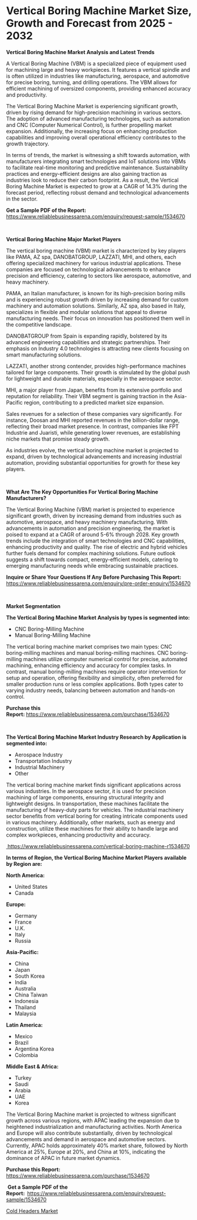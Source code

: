 <p><h1>Vertical Boring Machine Market Size, Growth and Forecast from 2025 - 2032</h1></p><p><strong>Vertical Boring Machine Market Analysis and Latest Trends</strong></p>
<p><p>A Vertical Boring Machine (VBM) is a specialized piece of equipment used for machining large and heavy workpieces. It features a vertical spindle and is often utilized in industries like manufacturing, aerospace, and automotive for precise boring, turning, and drilling operations. The VBM allows for efficient machining of oversized components, providing enhanced accuracy and productivity.</p><p>The Vertical Boring Machine Market is experiencing significant growth, driven by rising demand for high-precision machining in various sectors. The adoption of advanced manufacturing technologies, such as automation and CNC (Computer Numerical Control), is further propelling market expansion. Additionally, the increasing focus on enhancing production capabilities and improving overall operational efficiency contributes to the growth trajectory.</p><p>In terms of trends, the market is witnessing a shift towards automation, with manufacturers integrating smart technologies and IoT solutions into VBMs to facilitate real-time monitoring and predictive maintenance. Sustainability practices and energy-efficient designs are also gaining traction as industries look to reduce their carbon footprint. As a result, the Vertical Boring Machine Market is expected to grow at a CAGR of 14.3% during the forecast period, reflecting robust demand and technological advancements in the sector.</p></p>
<p><strong>Get a Sample PDF of the Report:&nbsp;</strong> <a href="https://www.reliablebusinessarena.com/enquiry/request-sample/1534670?utm_campaign=1143&utm_medium=2&utm_source=Github&utm_content=ia&utm_term=17022025&utm_id=vertical-boring-machine">https://www.reliablebusinessarena.com/enquiry/request-sample/1534670</a></p>
<p>&nbsp;</p>
<p><strong>Vertical Boring Machine Major Market Players</strong></p>
<p><p>The vertical boring machine (VBM) market is characterized by key players like PAMA, AZ spa, DANOBATGROUP, LAZZATI, MHI, and others, each offering specialized machinery for various industrial applications. These companies are focused on technological advancements to enhance precision and efficiency, catering to sectors like aerospace, automotive, and heavy machinery.</p><p>PAMA, an Italian manufacturer, is known for its high-precision boring mills and is experiencing robust growth driven by increasing demand for custom machinery and automation solutions. Similarly, AZ spa, also based in Italy, specializes in flexible and modular solutions that appeal to diverse manufacturing needs. Their focus on innovation has positioned them well in the competitive landscape.</p><p>DANOBATGROUP from Spain is expanding rapidly, bolstered by its advanced engineering capabilities and strategic partnerships. Their emphasis on Industry 4.0 technologies is attracting new clients focusing on smart manufacturing solutions.</p><p>LAZZATI, another strong contender, provides high-performance machines tailored for large components. Their growth is stimulated by the global push for lightweight and durable materials, especially in the aerospace sector.</p><p>MHI, a major player from Japan, benefits from its extensive portfolio and reputation for reliability. Their VBM segment is gaining traction in the Asia-Pacific region, contributing to a predicted market size expansion.</p><p>Sales revenues for a selection of these companies vary significantly. For instance, Doosan and MHI reported revenues in the billion-dollar range, reflecting their broad market presence. In contrast, companies like FPT Industrie and Juaristi, while generating lower revenues, are establishing niche markets that promise steady growth.</p><p>As industries evolve, the vertical boring machine market is projected to expand, driven by technological advancements and increasing industrial automation, providing substantial opportunities for growth for these key players.</p></p>
<p>&nbsp;</p>
<p><strong>What Are The Key Opportunities For Vertical Boring Machine Manufacturers?</strong></p>
<p><p>The Vertical Boring Machine (VBM) market is projected to experience significant growth, driven by increasing demand from industries such as automotive, aerospace, and heavy machinery manufacturing. With advancements in automation and precision engineering, the market is poised to expand at a CAGR of around 5-6% through 2028. Key growth trends include the integration of smart technologies and CNC capabilities, enhancing productivity and quality. The rise of electric and hybrid vehicles further fuels demand for complex machining solutions. Future outlook suggests a shift towards compact, energy-efficient models, catering to emerging manufacturing needs while embracing sustainable practices.</p></p>
<p><strong>Inquire or Share Your Questions If Any Before Purchasing This Report:</strong> <a href="https://www.reliablebusinessarena.com/enquiry/pre-order-enquiry/1534670?utm_campaign=1143&utm_medium=2&utm_source=Github&utm_content=ia&utm_term=17022025&utm_id=vertical-boring-machine">https://www.reliablebusinessarena.com/enquiry/pre-order-enquiry/1534670</a></p>
<p>&nbsp;</p>
<p><strong>Market Segmentation</strong></p>
<p><strong>The Vertical Boring Machine Market Analysis by types is segmented into:</strong></p>
<p><ul><li>CNC Boring-Milling Machine</li><li>Manual Boring-Milling Machine</li></ul></p>
<p><p>The vertical boring machine market comprises two main types: CNC boring-milling machines and manual boring-milling machines. CNC boring-milling machines utilize computer numerical control for precise, automated machining, enhancing efficiency and accuracy for complex tasks. In contrast, manual boring-milling machines require operator intervention for setup and operation, offering flexibility and simplicity, often preferred for smaller production runs or less complex applications. Both types cater to varying industry needs, balancing between automation and hands-on control.</p></p>
<p><strong>Purchase this Report:&nbsp;</strong><a href="https://www.reliablebusinessarena.com/purchase/1534670?utm_campaign=1143&utm_medium=2&utm_source=Github&utm_content=ia&utm_term=17022025&utm_id=vertical-boring-machine">https://www.reliablebusinessarena.com/purchase/1534670</a></p>
<p>&nbsp;</p>
<p><strong>The Vertical Boring Machine Market Industry Research by Application is segmented into:</strong></p>
<p><ul><li>Aerospace Industry</li><li>Transportation Industry</li><li>Industrial Machinery</li><li>Other</li></ul></p>
<p><p>The vertical boring machine market finds significant applications across various industries. In the aerospace sector, it is used for precision machining of large components, ensuring structural integrity and lightweight designs. In transportation, these machines facilitate the manufacturing of heavy-duty parts for vehicles. The industrial machinery sector benefits from vertical boring for creating intricate components used in various machinery. Additionally, other markets, such as energy and construction, utilize these machines for their ability to handle large and complex workpieces, enhancing productivity and accuracy.</p></p>
<p><a href="https://www.reliablebusinessarena.com/vertical-boring-machine-r1534670?utm_campaign=1143&utm_medium=2&utm_source=Github&utm_content=ia&utm_term=17022025&utm_id=vertical-boring-machine">&nbsp;https://www.reliablebusinessarena.com/vertical-boring-machine-r1534670</a></p>
<p><strong>In terms of Region, the Vertical Boring Machine Market Players available by Region are:</strong></p>
<p>
    <p> <strong> North America: </strong>
        <ul>
            <li>United States</li>
            <li>Canada</li>
        </ul>
        </p> 
    <p> <strong> Europe: </strong>
        <ul>
            <li>Germany</li>
            <li>France</li>
            <li>U.K.</li>
            <li>Italy</li>
            <li>Russia</li>
        </ul>
        </p> 
    <p> <strong> Asia-Pacific: </strong>
        <ul>
            <li>China</li>
            <li>Japan</li>
            <li>South Korea</li>
            <li>India</li>
            <li>Australia</li>
            <li>China Taiwan</li>
            <li>Indonesia</li>
            <li>Thailand</li>
            <li>Malaysia</li>
        </ul>
        </p> 
    <p> <strong> Latin America: </strong>
        <ul>
            <li>Mexico</li>
            <li>Brazil</li>
            <li>Argentina Korea</li>
            <li>Colombia</li>
        </ul>
        </p> 
    <p> <strong> Middle East & Africa: </strong>
        <ul>
            <li>Turkey</li>
            <li>Saudi</li>
            <li>Arabia</li>
            <li>UAE</li>
            <li>Korea</li>
        </ul>
    </p>
    </p>
<p><p>The Vertical Boring Machine market is projected to witness significant growth across various regions, with APAC leading the expansion due to heightened industrialization and manufacturing activities. North America and Europe will also contribute substantially, driven by technological advancements and demand in aerospace and automotive sectors. Currently, APAC holds approximately 40% market share, followed by North America at 25%, Europe at 20%, and China at 10%, indicating the dominance of APAC in future market dynamics.</p></p>
<p><strong>Purchase this Report: </strong><a href="https://www.reliablebusinessarena.com/purchase/1534670?utm_campaign=1143&utm_medium=2&utm_source=Github&utm_content=ia&utm_term=17022025&utm_id=vertical-boring-machine">https://www.reliablebusinessarena.com/purchase/1534670</a></p>
<p>&nbsp;<strong>Get a Sample PDF of the Report:&nbsp;&nbsp;</strong><a href="https://www.reliablebusinessarena.com/enquiry/request-sample/1534670?utm_campaign=1143&utm_medium=2&utm_source=Github&utm_content=ia&utm_term=17022025&utm_id=vertical-boring-machine">https://www.reliablebusinessarena.com/enquiry/request-sample/1534670</a></p>
<p><strong></strong></p>
<p><p><a href="https://github.com/yoshih12/Market-Research-Report-List-4/blob/main/cold-headers-market.md?utm_campaign=1143&utm_medium=2&utm_source=Github&utm_content=ia&utm_term=17022025&utm_id=vertical-boring-machine">Cold Headers Market</a></p></p>